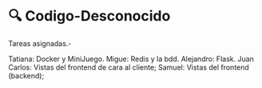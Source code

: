 # 🔍 Codigo-Desconocido

Tareas asignadas.-

  Tatiana: Docker y MiniJuego.
  Migue: Redis y la bdd.
  Alejandro: Flask.
  Juan Carlos: Vistas del frontend de cara al cliente;
  Samuel: Vistas del frontend (backend);
  
